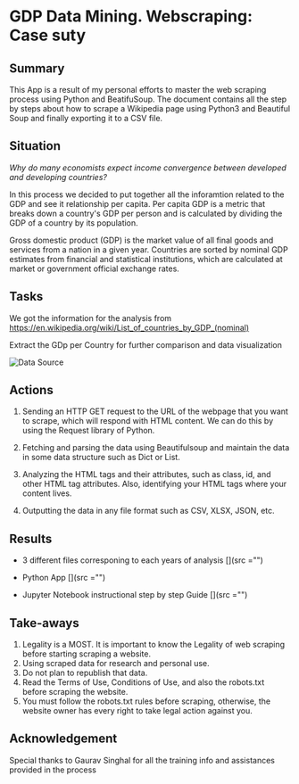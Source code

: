 # GDP Data Mining. Webscraping: Case suty

## Summary

This App is a result of my personal efforts to master the web scraping process using Python and BeatifuSoup. The document contains all the step by steps about how to scrape a Wikipedia page using Python3 and Beautiful Soup and finally exporting it to a CSV file. 

## Situation

<em>Why do many economists expect income convergence between developed and developing countries?</em>

In this process we decided to put together all the inforamtion related to the GDP and see it relationship per capita. Per capita GDP is a metric that breaks down a country's GDP per person and is calculated by dividing the GDP of a country by its population.

Gross domestic product (GDP) is the market value of all final goods and services from a nation in a given year. Countries are sorted by nominal GDP estimates from financial and statistical institutions, which are calculated at market or government official exchange rates. 

## Tasks

We got the information for the analysis from https://en.wikipedia.org/wiki/List_of_countries_by_GDP_(nominal)

Extract the GDp per Country for further comparison and data visualization

![Data Source](https://github.com/hicala/hilca_gdp/blob/main/images/input.PNG)

## Actions
1. Sending an HTTP GET request to the URL of the webpage that you want to scrape, which will respond with HTML content. We can do this by using the Request library of Python.

2. Fetching and parsing the data using Beautifulsoup and maintain the data in some data structure such as Dict or List.

3. Analyzing the HTML tags and their attributes, such as class, id, and other HTML tag attributes. Also, identifying your HTML tags where your content lives.

4. Outputting the data in any file format such as CSV, XLSX, JSON, etc.


## Results

+ 3 different files corresponing to each years of analysis
 [](src ="")

+ Python App
 [](src ="")
+ Jupyter Notebook instructional step by step Guide
 [](src ="")

## Take-aways

1. Legality is a MOST. It is important to know the Legality of web scraping before starting scraping a website.
2. Using scraped data for research and personal use.
3. Do not plan to republish that data.
4. Read the Terms of Use, Conditions of Use, and also the robots.txt before scraping the website.
5. You must follow the robots.txt rules before scraping, otherwise, the website owner has every right to take legal action against you.


## Acknowledgement

Special thanks to Gaurav Singhal for all the training info and assistances provided in the process


